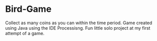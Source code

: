 # Bird-Game
Collect as many coins as you can within the time period. 
Game created using Java using the IDE Processisng.
Fun little solo project at my first attempt of a game.
